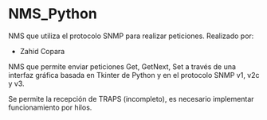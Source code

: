 # NMS_Python
NMS que utiliza el protocolo SNMP para realizar peticiones. 
Realizado por: 
  - Zahid Copara
  
  NMS que permite enviar peticiones Get, GetNext, Set a través de una interfaz gráfica basada en Tkinter de Python y en el protocolo SNMP v1, v2c y v3. 
  
  Se permite la recepción de TRAPS (incompleto), es necesario implementar funcionamiento por hilos.
